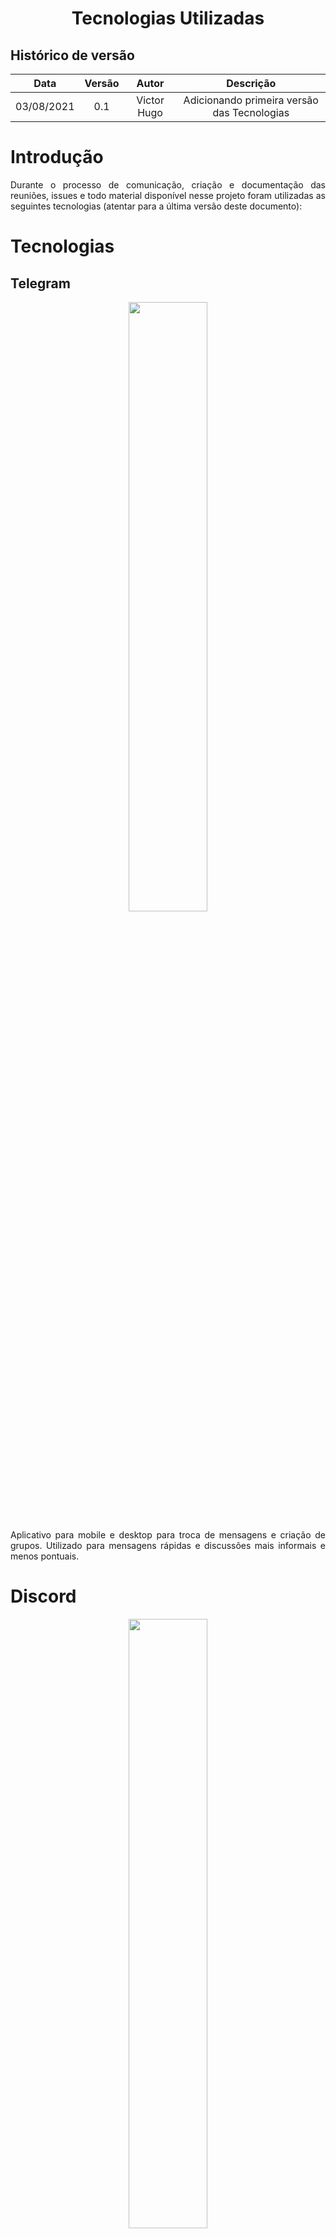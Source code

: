 # <center> Tecnologias Utilizadas

## Histórico de versão
| Data | Versão | Autor | Descrição |
| :-:|:-:|:-:|:-: |
| 03/08/2021 | 0.1 | Victor Hugo | Adicionando primeira versão das Tecnologias |

<div align="justify">

# Introdução
Durante o processo de comunicação, criação e documentação das reuniões, issues e todo material disponível nesse projeto foram utilizadas as seguintes tecnologias (atentar para a última versão deste documento):

# Tecnologias
## Telegram

<p align='center'>
    <img src='images/telegram.jpg' style="width: 50%;">
</p>

Aplicativo para mobile e desktop para troca de mensagens e criação de grupos. Utilizado para mensagens rápidas e discussões mais informais e menos pontuais.

# Discord

<p align='center'>
    <img src='images/discord.jpg' style="width: 50%;">
</p>

Aplicativo para mobile e desktop focado em criação de servidores para comunicações ao vivo em voice, compartilhamento de tela e outras mensagens. Utilizado para reuniões agendadas sejam em grupo ou duplas para facilitar o trabalho compartilhado.

# Docsify

<p align='center'>
    <img src='images/docsify.png' style="width: 50%;">
</p>

Site gerador de documentação para visualização em sites. Utilizado na pré-documentação auxiliando a estruturá-la com melhor qualidade.

# Github

<p align='center'>
    <img src='images/github.png' style="width: 50%;">
</p>

Plataforma para salvar e documentar todo o desenvolvimento do projeto em suas respectivas etapas e disponibiliza-la para acesso geral.

# Google Drive

<p align='center'>
    <img src='images/google-drive.png' style="width: 50%;">
</p>

Plataforma para compartilhar entre os membros do grupo os documentos mais específicos a serem entregues e avaliados, como preparar a apresentação em grupo.

# Lucidchart

<p align='center'>
    <img src='images/lucidchart.png' style="width: 50%;">
</p>

Aplicação alternativa para melhor comunicação visual e colaborações entre plataformas. Auxilia na criação de fluxogramas profissionais, mapas de processos, modelos UML, organogramas e diagramas ER com os nossos modelos editáveis ou o recurso de importação.

</div>